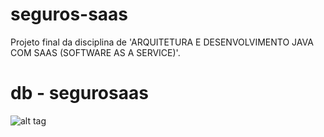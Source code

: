 # seguros-saas

Projeto final da disciplina de 'ARQUITETURA E DESENVOLVIMENTO JAVA COM SAAS (SOFTWARE AS A SERVICE)'.

# db - segurosaas

![alt tag](https://raw.githubusercontent.com/juliodasilv/seguros-saas/master/files/mer.png)